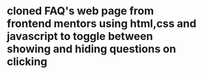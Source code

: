 # cloned FAQ's web page from frontend mentors using html,css and javascript to toggle between showing and hiding questions on clicking
